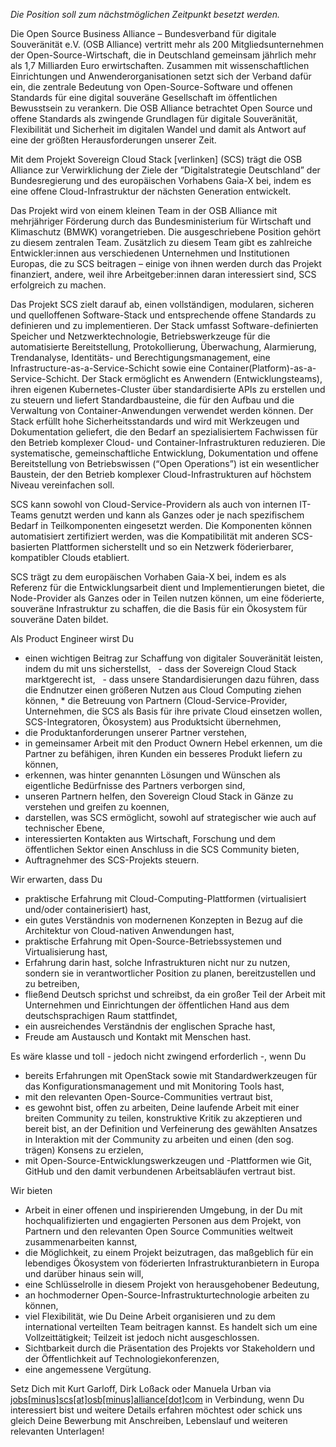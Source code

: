 *Die Position soll zum nächstmöglichen Zeitpunkt besetzt werden.*

Die Open Source Business Alliance – Bundesverband für digitale Souveränität e.V. (OSB Alliance) vertritt mehr als 200 Mitgliedsunternehmen der Open-Source-Wirtschaft, die in Deutschland
gemeinsam jährlich mehr als 1,7 Milliarden Euro erwirtschaften. Zusammen mit wissenschaftlichen Einrichtungen und Anwenderorganisationen setzt sich der Verband dafür ein, die zentrale Bedeutung von Open-Source-Software und offenen Standards für eine digital souveräne Gesellschaft im öffentlichen Bewusstsein zu verankern. Die OSB Alliance betrachtet Open Source und offene Standards als zwingende Grundlagen für digitale Souveränität, Flexibilität und Sicherheit im digitalen Wandel und damit als Antwort auf eine der größten Herausforderungen unserer Zeit.

Mit dem Projekt Sovereign Cloud Stack [verlinken] (SCS) trägt die OSB Alliance zur Verwirk­lichung der Ziele der ”Digitalstrategie Deutschland” der Bundesregierung und des europäischen Vorhabens Gaia-X bei, indem es eine offene Cloud-Infrastruktur der nächsten Generation entwickelt.

Das Projekt wird von einem kleinen Team in der OSB Alliance mit mehrjähriger Förderung durch das Bundesministerium für Wirtschaft und Klimaschutz (BMWK) vorangetrieben. Die ausge­schriebene Position gehört zu diesem zentralen Team. Zusätzlich zu diesem Team gibt es zahlreiche Entwickler:innen aus verschiedenen Unternehmen und Institutionen Europas, die zu SCS beitragen – einige von ihnen werden durch das Projekt finanziert, andere, weil ihre Arbeit­geber:innen daran interessiert sind, SCS erfolgreich zu machen.

Das Projekt SCS zielt darauf ab, einen vollständigen, modularen, sicheren und quelloffenen Software-Stack und entsprechende offene Standards zu definieren und zu implementieren. Der Stack umfasst Software-definierten Speicher und Netzwerktechnologie, Betriebswerkzeuge für die automatisierte Bereitstellung, Protokollierung, Überwachung, Alarmierung, Trendanalyse, Identitäts- und Berechtigungsmanagement, eine Infrastructure-as-a-Service-Schicht sowie eine
Container(Platform)-as-a-Service-Schicht. Der Stack ermöglicht es Anwendern (Entwicklungs­teams), ihren eigenen Kubernetes-Cluster über standardisierte APIs zu erstellen und zu steuern und liefert Standardbausteine, die für den Aufbau und die Verwaltung von Container-Anwendungen verwendet werden können. Der Stack erfüllt hohe Sicherheitsstandards und wird mit Werkzeugen und Dokumentation geliefert, die den Bedarf an spezialisiertem Fachwissen für den Betrieb komplexer Cloud- und Container-Infrastrukturen reduzieren. Die systematische, gemeinschaftliche Entwicklung, Dokumentation und offene Bereitstellung von Betriebswissen (“Open Operations”) ist ein wesentlicher Baustein, der den Betrieb komplexer Cloud-Infrastrukturen auf höchstem Niveau vereinfachen soll.

SCS kann sowohl von Cloud-Service-Providern als auch von internen IT-Teams genutzt werden und kann als Ganzes oder je nach spezifischem Bedarf in Teilkomponenten eingesetzt werden. Die Komponenten können automatisiert zertifiziert werden, was die Kompatibilität mit anderen SCS-basierten Plattformen sicherstellt und so ein Netzwerk föderierbarer, kompatibler Clouds etabliert. 

SCS trägt zu dem europäischen Vorhaben Gaia-X bei, indem es als Referenz für die Entwicklungs­arbeit dient und Implementierungen bietet, die Node-Provider als Ganzes oder in Teilen nutzen können, um eine föderierte, souveräne Infrastruktur zu schaffen, die die Basis für ein Ökosystem für souveräne Daten bildet.

Als Product Engineer wirst Du

* einen wichtigen Beitrag zur Schaffung von digitaler Souveränität leisten, indem du mit uns sicherstellst,
  - dass der Sovereign Cloud Stack marktgerecht ist,
  - dass unsere Standardisierungen dazu führen, dass die Endnutzer einen größeren Nutzen aus Cloud Computing ziehen können,
* die Betreuung von Partnern (Cloud-Service-Provider, Unternehmen, die SCS als Basis für ihre private Cloud einsetzen wollen, SCS-Integratoren, Ökosystem) aus Produktsicht übernehmen,
* die Produktanforderungen unserer Partner verstehen,  
* in gemeinsamer Arbeit mit den Product Ownern Hebel erkennen, um die Partner zu befähigen, ihren Kunden ein besseres Produkt liefern zu können,
* erkennen, was hinter genannten Lösungen und Wünschen als eigentliche Bedürfnisse des Partners verborgen sind,
* unseren Partnern helfen, den Sovereign Cloud Stack in Gänze zu verstehen und greifen zu koennen,
* darstellen, was SCS ermöglicht, sowohl auf strategischer wie auch auf technischer Ebene,
* interessierten Kontakten aus Wirtschaft, Forschung und dem öffentlichen Sektor einen Anschluss in die SCS Community bieten,
* Auftragnehmer des SCS-Projekts steuern.

Wir erwarten, dass Du

* praktische Erfahrung mit Cloud-Computing-Plattformen (virtualisiert und/oder containerisiert) hast,
* ein gutes Verständnis von modernenen Konzepten in Bezug auf die Architektur von Cloud-nativen Anwendungen hast,
* praktische Erfahrung mit Open-Source-Betriebssystemen und Virtualisierung hast,
* Erfahrung darin hast, solche Infrastrukturen nicht nur zu nutzen, sondern sie in verantwortlicher Position zu planen, bereitzustellen und zu betreiben,
* fließend Deutsch sprichst und schreibst, da ein großer Teil der Arbeit mit Unternehmen und Einrichtungen der öffentlichen Hand aus dem deutschsprachigen Raum stattfindet, 
* ein ausreichendes Verständnis der englischen Sprache hast,
* Freude am Austausch und Kontakt mit Menschen hast. 

Es wäre klasse und toll - jedoch nicht zwingend erforderlich -, wenn Du

* bereits Erfahrungen mit OpenStack sowie mit Standardwerkzeugen für das Konfigurations­management und mit Monitoring Tools hast,
* mit den relevanten Open-Source-Communities vertraut bist,
* es gewohnt bist, offen zu arbeiten, Deine laufende Arbeit mit einer breiten Community zu teilen, konstruktive Kritik zu akzeptieren und bereit bist, an der Definition und Verfeinerung des gewählten Ansatzes in Interaktion mit der Community zu arbeiten und einen (den sog. trägen) Konsens zu erzielen,
* mit Open-Source-Entwicklungswerkzeugen und -Plattformen wie Git, GitHub und den damit verbundenen Arbeitsabläufen vertraut bist.


Wir bieten

* Arbeit in einer offenen und inspirierenden Umgebung, in der Du mit hochqualifizierten und engagierten Personen aus dem Projekt, von Partnern und den relevanten Open Source Communities weltweit zusammenarbeiten kannst,
* die Möglichkeit, zu einem Projekt beizutragen, das maßgeblich für ein lebendiges Ökosystem von föderierten Infrastrukturanbietern in Europa und darüber hinaus sein will,
* eine Schlüsselrolle in diesem Projekt von herausgehobener Bedeutung,
* an hochmoderner Open-Source-Infrastrukturtechnologie arbeiten zu können,
* viel Flexibilität, wie Du Deine Arbeit organisieren und zu dem international verteilten Team beitragen kannst. Es handelt sich um eine Vollzeittätigkeit; Teilzeit ist jedoch nicht ausgeschlossen.
* Sichtbarkeit durch die Präsentation des Projekts vor Stakeholdern und der Öffentlichkeit auf Technologiekonferenzen,
* eine angemessene Vergütung.

Setz Dich mit Kurt Garloff, Dirk Loßack oder Manuela Urban via
[jobs[minus]scs[at]osb[minus]alliance[dot]com](mailto:jobs-scs@osb-alliance.com) in Verbindung, wenn Du interessiert bist und weitere Details erfahren möchtest oder schick uns gleich Deine Bewerbung mit Anschreiben, Lebenslauf und weiteren relevanten Unterlagen!
